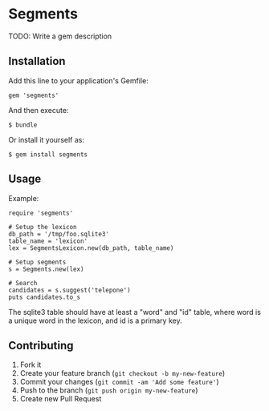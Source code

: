 # Segments

TODO: Write a gem description

## Installation

Add this line to your application's Gemfile:

    gem 'segments'

And then execute:

    $ bundle

Or install it yourself as:

    $ gem install segments

## Usage

Example:

```
require 'segments'

# Setup the lexicon
db_path = '/tmp/foo.sqlite3'
table_name = 'lexicon'
lex = SegmentsLexicon.new(db_path, table_name)

# Setup segments
s = Segments.new(lex)

# Search
candidates = s.suggest('telepone')
puts candidates.to_s
```

The sqlite3 table should have at least a "word" and "id" table, where word is a unique word in the lexicon, and id is a primary key.
## Contributing

1. Fork it
2. Create your feature branch (`git checkout -b my-new-feature`)
3. Commit your changes (`git commit -am 'Add some feature'`)
4. Push to the branch (`git push origin my-new-feature`)
5. Create new Pull Request
